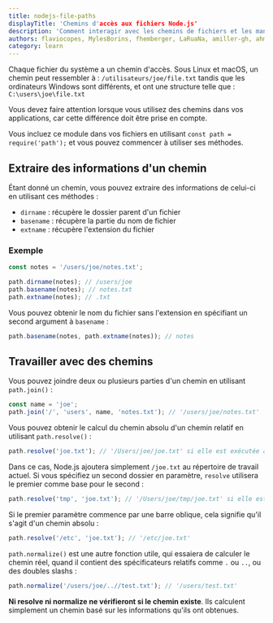 ```yaml
---
title: nodejs-file-paths
displayTitle: 'Chemins d'accès aux fichiers Node.js'
description: 'Comment interagir avec les chemins de fichiers et les manipuler en Node.js ?'
authors: flaviocopes, MylesBorins, fhemberger, LaRuaNa, amiller-gh, ahmadawais, AugustinMauroy
category: learn
---
```


Chaque fichier du système a un chemin d'accès. Sous Linux et macOS, un chemin peut ressembler à : `/utilisateurs/joe/file.txt` tandis que les ordinateurs Windows sont différents, et ont une structure telle que : `C:\users\joe\file.txt`

Vous devez faire attention lorsque vous utilisez des chemins dans vos applications, car cette différence doit être prise en compte.

Vous incluez ce module dans vos fichiers en utilisant `const path = require('path');` et vous pouvez commencer à utiliser ses méthodes.

## Extraire des informations d'un chemin

Étant donné un chemin, vous pouvez extraire des informations de celui-ci en utilisant ces méthodes :

* `dirname` : récupère le dossier parent d'un fichier
* `basename` : récupère la partie du nom de fichier
* `extname` : récupère l'extension du fichier

### Exemple

```js
const notes = '/users/joe/notes.txt';

path.dirname(notes); // /users/joe
path.basename(notes); // notes.txt
path.extname(notes); // .txt
```

Vous pouvez obtenir le nom du fichier sans l'extension en spécifiant un second argument à `basename` :

```js
path.basename(notes, path.extname(notes)); // notes
```

## Travailler avec des chemins

Vous pouvez joindre deux ou plusieurs parties d'un chemin en utilisant `path.join()` :

```js
const name = 'joe';
path.join('/', 'users', name, 'notes.txt'); // '/users/joe/notes.txt'
```

Vous pouvez obtenir le calcul du chemin absolu d'un chemin relatif en utilisant `path.resolve()` :

```js
path.resolve('joe.txt'); // '/Users/joe/joe.txt' si elle est exécutée à partir de mon dossier courant
```

Dans ce cas, Node.js ajoutera simplement `/joe.txt` au répertoire de travail actuel. Si vous spécifiez un second dossier en paramètre, `resolve` utilisera le premier comme base pour le second :

```js
path.resolve('tmp', 'joe.txt'); // '/Users/joe/tmp/joe.txt' si elle est exécutée à partir de mon dossier courant
```

Si le premier paramètre commence par une barre oblique, cela signifie qu'il s'agit d'un chemin absolu :

```js
path.resolve('/etc', 'joe.txt'); // '/etc/joe.txt'
```

`path.normalize()` est une autre fonction utile, qui essaiera de calculer le chemin réel, quand il contient des spécificateurs relatifs comme `.` ou `..`, ou des doubles slashs :

```js
path.normalize('/users/joe/..//test.txt'); // '/users/test.txt'
```

**Ni resolve ni normalize ne vérifieront si le chemin existe**. Ils calculent simplement un chemin basé sur les informations qu'ils ont obtenues.
